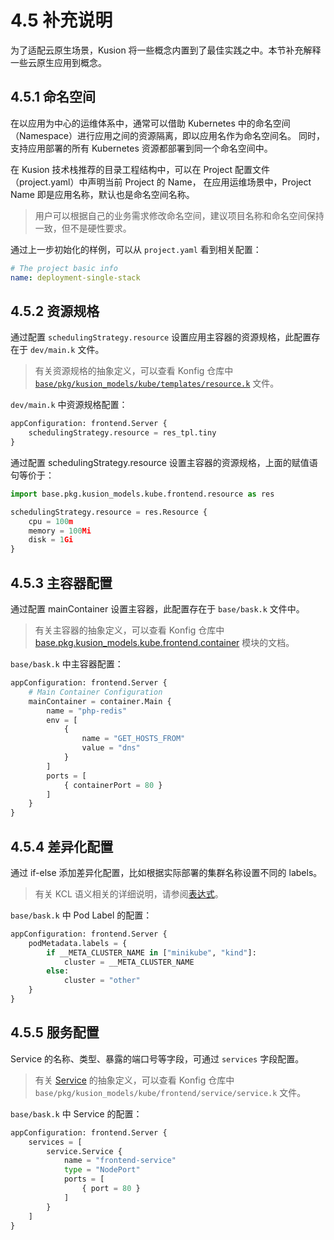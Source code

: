 # 4.5 补充说明

为了适配云原生场景，Kusion 将一些概念内置到了最佳实践之中。本节补充解释一些云原生应用到概念。

## 4.5.1 命名空间

在以应用为中心的运维体系中，通常可以借助 Kubernetes 中的命名空间（Namespace）进行应用之间的资源隔离，即以应用名作为命名空间名。
同时，支持应用部署的所有 Kubernetes 资源都部署到同一个命名空间中。

在 Kusion 技术栈推荐的目录工程结构中，可以在 Project 配置文件（project.yaml）中声明当前 Project 的 Name，
在应用运维场景中，Project Name 即是应用名称，默认也是命名空间名称。

> 用户可以根据自己的业务需求修改命名空间，建议项目名称和命名空间保持一致，但不是硬性要求。

通过上一步初始化的样例，可以从 `project.yaml` 看到相关配置：

```yaml
# The project basic info
name: deployment-single-stack
```

## 4.5.2 资源规格

通过配置 `schedulingStrategy.resource` 设置应用主容器的资源规格，此配置存在于 `dev/main.k` 文件。

> 有关资源规格的抽象定义，可以查看 Konfig 仓库中 [`base/pkg/kusion_models/kube/templates/resource.k`](https://github.com/KusionStack/konfig/blob/master/base/pkg/kusion_models/kube/templates/resource.k) 文件。

`dev/main.k` 中资源规格配置：

```py
appConfiguration: frontend.Server {
    schedulingStrategy.resource = res_tpl.tiny
}
```

通过配置 schedulingStrategy.resource 设置主容器的资源规格，上面的赋值语句等价于：

```py
import base.pkg.kusion_models.kube.frontend.resource as res

schedulingStrategy.resource = res.Resource {
    cpu = 100m
    memory = 100Mi
    disk = 1Gi
}
```

## 4.5.3 主容器配置

通过配置 mainContainer 设置主容器，此配置存在于 `base/bask.k` 文件中。

> 有关主容器的抽象定义，可以查看 Konfig 仓库中 [base.pkg.kusion_models.kube.frontend.container](https://kusionstack.io/docs/reference/model/kusion_models/kube/frontend/container/doc_container) 模块的文档。

`base/bask.k` 中主容器配置：

```py
appConfiguration: frontend.Server {
    # Main Container Configuration
    mainContainer = container.Main {
        name = "php-redis"
        env = [
            {
                name = "GET_HOSTS_FROM"
                value = "dns"
            }
        ]
        ports = [
            { containerPort = 80 }
        ]
    }
}
```

## 4.5.4 差异化配置

通过 if-else 添加差异化配置，比如根据实际部署的集群名称设置不同的 labels。

> 有关 KCL 语义相关的详细说明，请参阅[表达式](https://kusionstack.io/docs/reference/lang/lang/spec/expressions)。

`base/bask.k` 中 Pod Label 的配置：

```py
appConfiguration: frontend.Server {
    podMetadata.labels = {
        if __META_CLUSTER_NAME in ["minikube", "kind"]:
            cluster = __META_CLUSTER_NAME
        else:
            cluster = "other"
    }
}
```

## 4.5.5 服务配置

Service 的名称、类型、暴露的端口号等字段，可通过 `services` 字段配置。

> 有关 [Service](https://kusionstack.io/docs/reference/model/kusion_models/kube/frontend/service/doc_service) 的抽象定义，可以查看 Konfig 仓库中 `base/pkg/kusion_models/kube/frontend/service/service.k` 文件。

`base/bask.k` 中 Service 的配置：

```py
appConfiguration: frontend.Server {
    services = [
        service.Service {
            name = "frontend-service"
            type = "NodePort"
            ports = [
                { port = 80 }
            ]
        }
    ]
}
```
